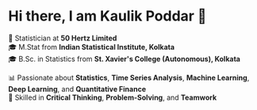 # Hi there, I am Kaulik Poddar 👋

🎯 Statistician at **50 Hertz Limited**  
🎓 M.Stat from **Indian Statistical Institute, Kolkata**  
🎓 B.Sc. in Statistics from **St. Xavier's College (Autonomous), Kolkata**

📊 Passionate about **Statistics**, **Time Series Analysis**, **Machine Learning**, **Deep Learning**, and **Quantitative Finance**  
🧠 Skilled in **Critical Thinking**, **Problem-Solving**, and **Teamwork**
